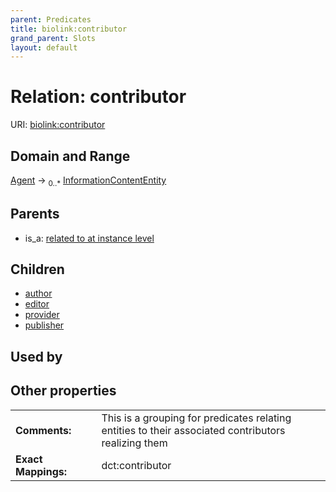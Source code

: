 ```yaml
---
parent: Predicates
title: biolink:contributor
grand_parent: Slots
layout: default
---
```


# Relation: contributor




URI: [biolink:contributor](https://w3id.org/biolink/contributor)

## Domain and Range

[Agent](Agent.md) ->  <sub>0..\*</sub> [InformationContentEntity](InformationContentEntity.md)

## Parents

 *  is_a: [related to at instance level](related_to_at_instance_level.md)

## Children

 *  [author](author.md)
 *  [editor](editor.md)
 *  [provider](provider.md)
 *  [publisher](publisher.md)

## Used by


## Other properties

|  |  |  |
| --- | --- | --- |
| **Comments:** | | This is a grouping for predicates relating entities to their associated contributors realizing them |
| **Exact Mappings:** | | dct:contributor |

